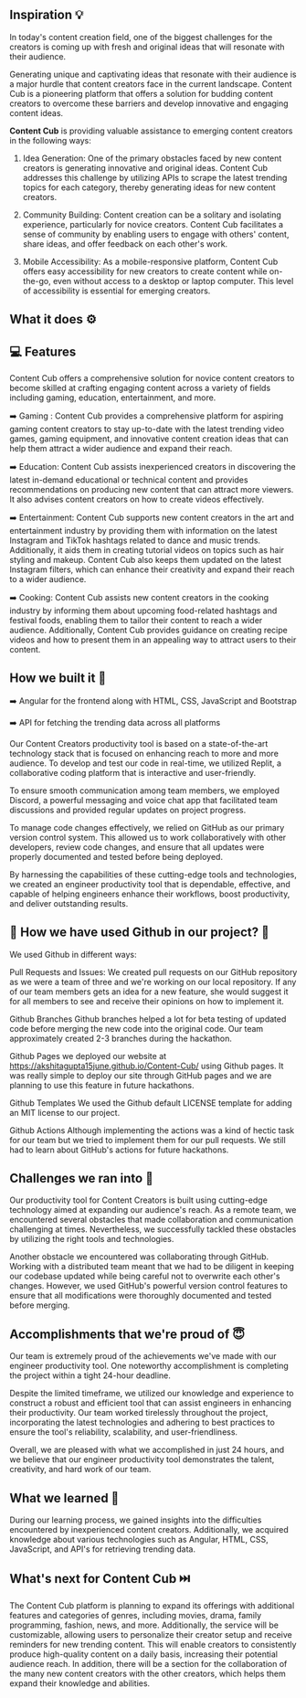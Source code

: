 
## Inspiration 💡

In today's content creation field, one of the biggest challenges for the creators is coming up with fresh and original ideas that will resonate with their audience.

Generating unique and captivating ideas that resonate with their audience is a major hurdle that content creators face in the current landscape. Content Cub is a pioneering platform that offers a solution for budding content creators to overcome these barriers and develop innovative and engaging content ideas.

**Content Cub** is providing valuable assistance to emerging content creators in the following ways:

 1)   Idea Generation: One of the primary obstacles faced by new content creators is generating innovative and original ideas. Content Cub addresses this challenge by utilizing APIs to scrape the latest trending topics for each category, thereby generating ideas for new content creators.

 2)   Community Building: Content creation can be a solitary and isolating experience, particularly for novice creators. Content Cub facilitates a sense of community by enabling users to engage with others' content, share ideas, and offer feedback on each other's work.

  3)  Mobile Accessibility: As a mobile-responsive platform, Content Cub offers easy accessibility for new creators to create content while on-the-go, even without access to a desktop or laptop computer. This level of accessibility is essential for emerging creators.

## What it does ⚙️

## 💻 Features

Content Cub offers a comprehensive solution for novice content creators to become skilled at crafting engaging content across a variety of fields including gaming, education, entertainment, and more.

➡️ Gaming : Content Cub provides a comprehensive platform for aspiring gaming content creators to stay up-to-date with the latest trending video games, gaming equipment, and innovative content creation ideas that can help them attract a wider audience and expand their reach.

➡️ Education: Content Cub assists inexperienced creators in discovering the latest in-demand educational or technical content and provides recommendations on producing new content that can attract more viewers. It also advises content creators on how to create videos effectively.

➡️ Entertainment: Content Cub supports new content creators in the art and entertainment industry by providing them with information on the latest Instagram and TikTok hashtags related to dance and music trends. Additionally, it aids them in creating tutorial videos on topics such as hair styling and makeup. Content Cub also keeps them updated on the latest Instagram filters, which can enhance their creativity and expand their reach to a wider audience.

➡️ Cooking: Content Cub assists new content creators in the cooking industry by informing them about upcoming food-related hashtags and festival foods, enabling them to tailor their content to reach a wider audience. Additionally, Content Cub provides guidance on creating recipe videos and how to present them in an appealing way to attract users to their content.

## How we built it 🔧

➡️ Angular for the frontend along with HTML, CSS, JavaScript and Bootstrap

➡️ API for fetching the trending data across all platforms

Our Content Creators productivity tool is based on a state-of-the-art technology stack that is focused on enhancing reach to more and more audience. To develop and test our code in real-time, we utilized Replit, a collaborative coding platform that is interactive and user-friendly.

To ensure smooth communication among team members, we employed Discord, a powerful messaging and voice chat app that facilitated team discussions and provided regular updates on project progress.

To manage code changes effectively, we relied on GitHub as our primary version control system. This allowed us to work collaboratively with other developers, review code changes, and ensure that all updates were properly documented and tested before being deployed.

By harnessing the capabilities of these cutting-edge tools and technologies, we created an engineer productivity tool that is dependable, effective, and capable of helping engineers enhance their workflows, boost productivity, and deliver outstanding results.

## 🚀 How we have used Github in our project? 🚀

We used Github in different ways:

Pull Requests and Issues: We created pull requests on our GitHub repository as we were a team of three and we're working on our local repository. If any of our team members gets an idea for a new feature, she would suggest it for all members to see and receive their opinions on how to implement it.

Github Branches Github branches helped a lot for beta testing of updated code before merging the new code into the original code. Our team approximately created 2-3 branches during the hackathon.

Github Pages we deployed our website at https://akshitagupta15june.github.io/Content-Cub/ using Github pages. It was really simple to deploy our site through GitHub pages and we are planning to use this feature in future hackathons.

Github Templates We used the Github default LICENSE template for adding an MIT license to our project.

Github Actions Although implementing the actions was a kind of hectic task for our team but we tried to implement them for our pull requests. We still had to learn about GitHub's actions for future hackathons.

## Challenges we ran into 🙁

Our productivity tool for Content Creators is built using cutting-edge technology aimed at expanding our audience's reach. As a remote team, we encountered several obstacles that made collaboration and communication challenging at times. Nevertheless, we successfully tackled these obstacles by utilizing the right tools and technologies.

Another obstacle we encountered was collaborating through GitHub. Working with a distributed team meant that we had to be diligent in keeping our codebase updated while being careful not to overwrite each other's changes. However, we used GitHub's powerful version control features to ensure that all modifications were thoroughly documented and tested before merging.

## Accomplishments that we're proud of 😇

Our team is extremely proud of the achievements we've made with our engineer productivity tool. One noteworthy accomplishment is completing the project within a tight 24-hour deadline.

Despite the limited timeframe, we utilized our knowledge and experience to construct a robust and efficient tool that can assist engineers in enhancing their productivity. Our team worked tirelessly throughout the project, incorporating the latest technologies and adhering to best practices to ensure the tool's reliability, scalability, and user-friendliness.

Overall, we are pleased with what we accomplished in just 24 hours, and we believe that our engineer productivity tool demonstrates the talent, creativity, and hard work of our team.

## What we learned 🤔

During our learning process, we gained insights into the difficulties encountered by inexperienced content creators. Additionally, we acquired knowledge about various technologies such as Angular, HTML, CSS, JavaScript, and API's for retrieving trending data.

## What's next for Content Cub ⏭️ 

The Content Cub platform is planning to expand its offerings with additional features and categories of genres, including movies, drama, family programming, fashion, news, and more. Additionally, the service will be customizable, allowing users to personalize their creator setup and receive reminders for new trending content. This will enable creators to consistently produce high-quality content on a daily basis, increasing their potential audience reach. In addition, there will be a section for the collaboration of the many new content creators with the other creators, which helps them expand their knowledge and abilities.
